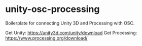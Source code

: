 unity-osc-processing
====================

Boilerplate for connecting Unity 3D and Processing with OSC.

Get Unity: https://unity3d.com/unity/download
Get Processing: https://www.processing.org/download/

